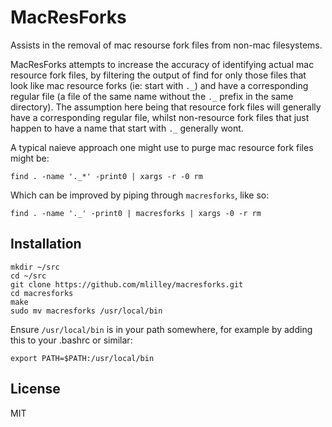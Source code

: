 # MacResForks

Assists in the removal of mac resourse fork files from non-mac filesystems.

MacResForks attempts to increase the accuracy of identifying actual mac resource fork files, by filtering the output of find for only those files that look like mac resource forks (ie: start with `._`) and have a corresponding regular file (a file of the same name without the `._` prefix in the same directory).  The assumption here being that resource fork files will generally have a corresponding regular file, whilst non-resource fork files that just happen to have a name that start with `._` generally wont.

A typical naieve approach one might use to purge mac resource fork files might be: 
```
find . -name '._*' -print0 | xargs -r -0 rm
```

Which can be improved by piping through `macresforks`, like so:
```
find . -name '._' -print0 | macresforks | xargs -0 -r rm
```

## Installation

```
mkdir ~/src
cd ~/src
git clone https://github.com/mlilley/macresforks.git
cd macresforks
make
sudo mv macresforks /usr/local/bin
```

Ensure `/usr/local/bin` is in your path somewhere, for example by adding this to your .bashrc or similar:
```
export PATH=$PATH:/usr/local/bin
```

## License

MIT